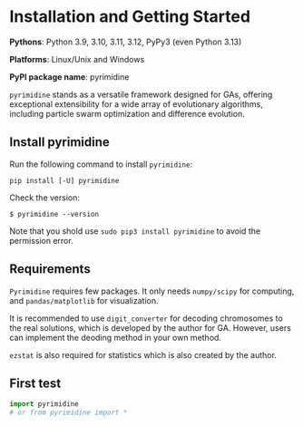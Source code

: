 # Installation and Getting Started

**Pythons**: Python 3.9, 3.10, 3.11, 3.12, PyPy3 (even Python 3.13)

**Platforms**: Linux/Unix and Windows

**PyPI package name**: pyrimidine

`pyrimidine` stands as a versatile framework designed for GAs, offering exceptional extensibility for a wide array of evolutionary algorithms, including particle swarm optimization and difference evolution.

## Install pyrimidine

Run the following command to install `pyrimidine`:

`pip install [-U] pyrimidine`

Check the version:

`$ pyrimidine --version`

Note that you shold use `sudo pip3 install pyrimidine` to avoid the permission error.

## Requirements

`Pyrimidine` requires few packages. It only needs `numpy/scipy` for computing, and `pandas/matplotlib` for visualization. 

It is recommended to use `digit_converter` for decoding chromosomes to the real solutions, which is developed by the author for GA. However, users can implement the deoding method in your own method.

`ezstat` is also required for statistics which is also created by the author.

## First test

```python
import pyrimidine
# or from pyrimidine import *
```

